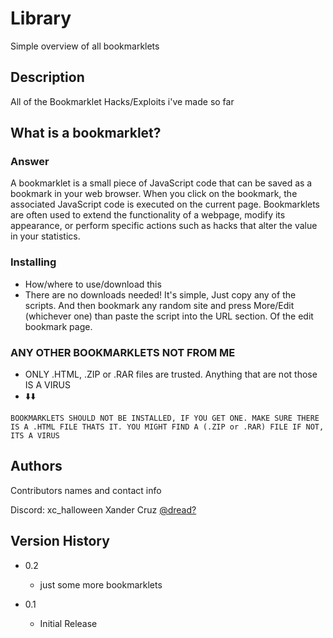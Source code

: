 # Library
Simple overview of all bookmarklets

## Description

All of the Bookmarklet Hacks/Exploits i've made so far

## What is a bookmarklet?

### Answer

A bookmarklet is a small piece of JavaScript code that can be saved as a bookmark in your web browser. When you click on the bookmark, the associated JavaScript code is executed on the current page. Bookmarklets are often used to extend the functionality of a webpage, modify its appearance, or perform specific actions such as hacks that alter the value in your statistics.

### Installing

* How/where to use/download this
* There are no downloads needed! It's simple, Just copy any of the scripts. And then bookmark any random site and press More/Edit (whichever one) than paste the script into the URL section. Of the edit bookmark page.

### ANY OTHER BOOKMARKLETS NOT FROM ME

* ONLY .HTML, .ZIP or .RAR files are trusted. Anything that are not those IS A VIRUS
* ⬇️⬇️
```
BOOKMARKLETS SHOULD NOT BE INSTALLED, IF YOU GET ONE. MAKE SURE THERE IS A .HTML FILE THATS IT. YOU MIGHT FIND A (.ZIP or .RAR) FILE IF NOT, ITS A VIRUS
```

## Authors

Contributors names and contact info

Discord: xc_halloween
Xander Cruz 
[@dread?]((https://github.com/whosdread))

## Version History

* 0.2
    * just some more bookmarklets

* 0.1
    * Initial Release
